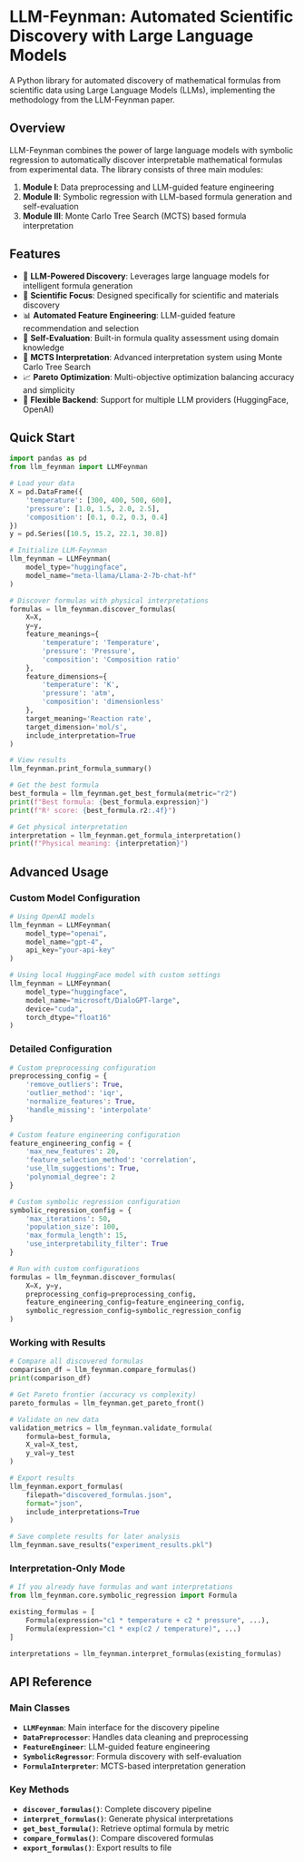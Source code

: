# LLM-Feynman: Automated Scientific Discovery with Large Language Models

A Python library for automated discovery of mathematical formulas from scientific data using Large Language Models (LLMs), implementing the methodology from the LLM-Feynman paper.

## Overview

LLM-Feynman combines the power of large language models with symbolic regression to automatically discover interpretable mathematical formulas from experimental data. The library consists of three main modules:

1. **Module I**: Data preprocessing and LLM-guided feature engineering
2. **Module II**: Symbolic regression with LLM-based formula generation and self-evaluation
3. **Module III**: Monte Carlo Tree Search (MCTS) based formula interpretation

## Features

- 🤖 **LLM-Powered Discovery**: Leverages large language models for intelligent formula generation
- 🔬 **Scientific Focus**: Designed specifically for scientific and materials discovery
- 📊 **Automated Feature Engineering**: LLM-guided feature recommendation and selection
- 🎯 **Self-Evaluation**: Built-in formula quality assessment using domain knowledge
- 🌳 **MCTS Interpretation**: Advanced interpretation system using Monte Carlo Tree Search
- 📈 **Pareto Optimization**: Multi-objective optimization balancing accuracy and simplicity
- 🔧 **Flexible Backend**: Support for multiple LLM providers (HuggingFace, OpenAI)

## Quick Start

```python
import pandas as pd
from llm_feynman import LLMFeynman

# Load your data
X = pd.DataFrame({
    'temperature': [300, 400, 500, 600],
    'pressure': [1.0, 1.5, 2.0, 2.5],
    'composition': [0.1, 0.2, 0.3, 0.4]
})
y = pd.Series([10.5, 15.2, 22.1, 30.8])

# Initialize LLM-Feynman
llm_feynman = LLMFeynman(
    model_type="huggingface",
    model_name="meta-llama/Llama-2-7b-chat-hf"
)

# Discover formulas with physical interpretations
formulas = llm_feynman.discover_formulas(
    X=X, 
    y=y,
    feature_meanings={
        'temperature': 'Temperature',
        'pressure': 'Pressure', 
        'composition': 'Composition ratio'
    },
    feature_dimensions={
        'temperature': 'K',
        'pressure': 'atm',
        'composition': 'dimensionless'
    },
    target_meaning='Reaction rate',
    target_dimension='mol/s',
    include_interpretation=True
)

# View results
llm_feynman.print_formula_summary()

# Get the best formula
best_formula = llm_feynman.get_best_formula(metric="r2")
print(f"Best formula: {best_formula.expression}")
print(f"R² score: {best_formula.r2:.4f}")

# Get physical interpretation
interpretation = llm_feynman.get_formula_interpretation()
print(f"Physical meaning: {interpretation}")
```

## Advanced Usage

### Custom Model Configuration

```python
# Using OpenAI models
llm_feynman = LLMFeynman(
    model_type="openai",
    model_name="gpt-4",
    api_key="your-api-key"
)

# Using local HuggingFace model with custom settings
llm_feynman = LLMFeynman(
    model_type="huggingface",
    model_name="microsoft/DialoGPT-large",
    device="cuda",
    torch_dtype="float16"
)
```

### Detailed Configuration

```python
# Custom preprocessing configuration
preprocessing_config = {
    'remove_outliers': True,
    'outlier_method': 'iqr',
    'normalize_features': True,
    'handle_missing': 'interpolate'
}

# Custom feature engineering configuration
feature_engineering_config = {
    'max_new_features': 20,
    'feature_selection_method': 'correlation',
    'use_llm_suggestions': True,
    'polynomial_degree': 2
}

# Custom symbolic regression configuration
symbolic_regression_config = {
    'max_iterations': 50,
    'population_size': 100,
    'max_formula_length': 15,
    'use_interpretability_filter': True
}

# Run with custom configurations
formulas = llm_feynman.discover_formulas(
    X=X, y=y,
    preprocessing_config=preprocessing_config,
    feature_engineering_config=feature_engineering_config,
    symbolic_regression_config=symbolic_regression_config
)
```

### Working with Results

```python
# Compare all discovered formulas
comparison_df = llm_feynman.compare_formulas()
print(comparison_df)

# Get Pareto frontier (accuracy vs complexity)
pareto_formulas = llm_feynman.get_pareto_front()

# Validate on new data
validation_metrics = llm_feynman.validate_formula(
    formula=best_formula,
    X_val=X_test,
    y_val=y_test
)

# Export results
llm_feynman.export_formulas(
    filepath="discovered_formulas.json",
    format="json",
    include_interpretations=True
)

# Save complete results for later analysis
llm_feynman.save_results("experiment_results.pkl")
```

### Interpretation-Only Mode

```python
# If you already have formulas and want interpretations
from llm_feynman.core.symbolic_regression import Formula

existing_formulas = [
    Formula(expression="c1 * temperature + c2 * pressure", ...),
    Formula(expression="c1 * exp(c2 / temperature)", ...)
]

interpretations = llm_feynman.interpret_formulas(existing_formulas)
```

## API Reference

### Main Classes

- **`LLMFeynman`**: Main interface for the discovery pipeline
- **`DataPreprocessor`**: Handles data cleaning and preprocessing
- **`FeatureEngineer`**: LLM-guided feature engineering
- **`SymbolicRegressor`**: Formula discovery with self-evaluation
- **`FormulaInterpreter`**: MCTS-based interpretation generation

### Key Methods

- **`discover_formulas()`**: Complete discovery pipeline
- **`interpret_formulas()`**: Generate physical interpretations
- **`get_best_formula()`**: Retrieve optimal formula by metric
- **`compare_formulas()`**: Compare discovered formulas
- **`export_formulas()`**: Export results to file
